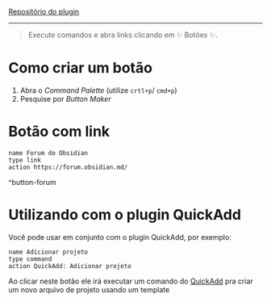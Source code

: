[Repositório do plugin](https://github.com/shabegom/buttons)

---

> Execute comandos e abra links clicando em ✨ Botões ✨.


# Como criar um botão

1. Abra o *Command Palette* (utilize ``crtl+p``/ ``cmd+p``)
2. Pesquise por *Button Maker*


# Botão com link
```button
name Forum do Obsidian
type link
action https://forum.obsidian.md/
```
^button-forum

# Utilizando com o plugin QuickAdd

Você pode usar em conjunto com o plugin QuickAdd, por exemplo:

```button
name Adicionar projeto
type command
action QuickAdd: Adicionar projeto
```

Ao clicar neste botão ele irá executar um comando do [QuickAdd]() pra criar um novo arquivo de projeto usando um template